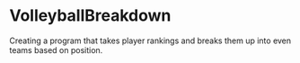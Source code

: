 # VolleyballBreakdown
Creating a program that takes player rankings and breaks them up into even teams based on position.
